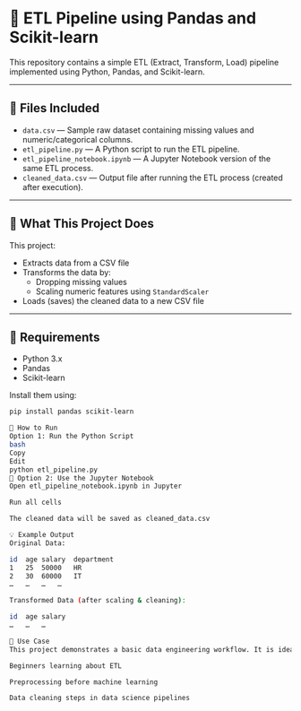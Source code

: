 # 🧪 ETL Pipeline using Pandas and Scikit-learn

This repository contains a simple ETL (Extract, Transform, Load) pipeline implemented using Python, Pandas, and Scikit-learn.

---

## 📁 Files Included

- `data.csv` — Sample raw dataset containing missing values and numeric/categorical columns.
- `etl_pipeline.py` — A Python script to run the ETL pipeline.
- `etl_pipeline_notebook.ipynb` — A Jupyter Notebook version of the same ETL process.
- `cleaned_data.csv` — Output file after running the ETL process (created after execution).

---

## 🚀 What This Project Does

This project:
- Extracts data from a CSV file
- Transforms the data by:
  - Dropping missing values
  - Scaling numeric features using `StandardScaler`
- Loads (saves) the cleaned data to a new CSV file

---

## 🔧 Requirements

- Python 3.x
- Pandas
- Scikit-learn

Install them using:

```bash
pip install pandas scikit-learn

📌 How to Run
Option 1: Run the Python Script
bash
Copy
Edit
python etl_pipeline.py
📓 Option 2: Use the Jupyter Notebook
Open etl_pipeline_notebook.ipynb in Jupyter

Run all cells

The cleaned data will be saved as cleaned_data.csv

💡 Example Output
Original Data:

id	age	salary	department
1	25	50000	HR
2	30	60000	IT
…	…	…	…

Transformed Data (after scaling & cleaning):

id	age	salary
…	…	…

📂 Use Case
This project demonstrates a basic data engineering workflow. It is ideal for:

Beginners learning about ETL

Preprocessing before machine learning

Data cleaning steps in data science pipelines










